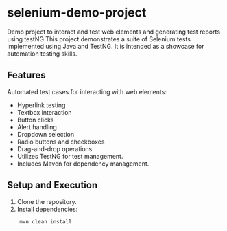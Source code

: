 # selenium-demo-project
Demo project to interact and test web elements and generating test reports using testNG 
This project demonstrates a suite of Selenium tests implemented using Java and TestNG. It is intended as a showcase for automation testing skills. 

## Features 
Automated test cases for interacting with web elements: 
- Hyperlink testing 
- Textbox interaction 
- Button clicks 
- Alert handling 
- Dropdown selection 
- Radio buttons and checkboxes 
- Drag-and-drop operations 
- Utilizes TestNG for test management. 
- Includes Maven for dependency management.

 ## Setup and Execution 
1. Clone the repository.
2. Install dependencies: 

  ```bash 
      mvn clean install
